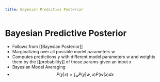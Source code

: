```yaml
---
title: Bayesian Predictive Posterior
---
```


# Bayesian Predictive Posterior
- Follows from [[Bayesian Posterior]]
- Marginalizing over all possible model parameters w
- Computes predictions y with different model parameters w and weights them by the [[probability]] of those params given an input x
- Bayesian Model Averaging
- $$P(y|x) = \int_{w}P(y|w,x)P(w|x)dx$$












